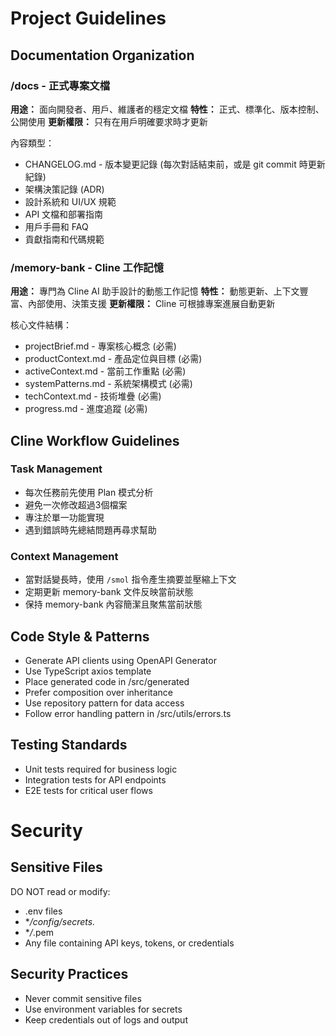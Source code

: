 # Project Guidelines

## Documentation Organization

### /docs - 正式專案文檔
**用途：** 面向開發者、用戶、維護者的穩定文檔
**特性：** 正式、標準化、版本控制、公開使用
**更新權限：** 只有在用戶明確要求時才更新

內容類型：
- CHANGELOG.md - 版本變更記錄 (每次對話結束前，或是 git commit 時更新紀錄)
- 架構決策記錄 (ADR)
- 設計系統和 UI/UX 規範
- API 文檔和部署指南
- 用戶手冊和 FAQ
- 貢獻指南和代碼規範

### /memory-bank - Cline 工作記憶
**用途：** 專門為 Cline AI 助手設計的動態工作記憶
**特性：** 動態更新、上下文豐富、內部使用、決策支援
**更新權限：** Cline 可根據專案進展自動更新

核心文件結構：
- projectBrief.md - 專案核心概念 (必需)
- productContext.md - 產品定位與目標 (必需)
- activeContext.md - 當前工作重點 (必需)
- systemPatterns.md - 系統架構模式 (必需)
- techContext.md - 技術堆疊 (必需)
- progress.md - 進度追蹤 (必需)

## Cline Workflow Guidelines

### Task Management
- 每次任務前先使用 Plan 模式分析
- 避免一次修改超過3個檔案
- 專注於單一功能實現
- 遇到錯誤時先總結問題再尋求幫助

### Context Management
- 當對話變長時，使用 `/smol` 指令產生摘要並壓縮上下文
- 定期更新 memory-bank 文件反映當前狀態
- 保持 memory-bank 內容簡潔且聚焦當前狀態

## Code Style & Patterns

-   Generate API clients using OpenAPI Generator
-   Use TypeScript axios template
-   Place generated code in /src/generated
-   Prefer composition over inheritance
-   Use repository pattern for data access
-   Follow error handling pattern in /src/utils/errors.ts

## Testing Standards

-   Unit tests required for business logic
-   Integration tests for API endpoints
-   E2E tests for critical user flows

# Security

## Sensitive Files

DO NOT read or modify:

-   .env files
-   \*_/config/secrets._
-   \*_/_.pem
-   Any file containing API keys, tokens, or credentials

## Security Practices

-   Never commit sensitive files
-   Use environment variables for secrets
-   Keep credentials out of logs and output
